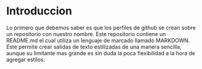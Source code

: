 # Introduccion
Lo primero que debemos saber es que los perfiles de github se crean sobre un repositorio con nuestro nombre.
Este repositorio contiene un README.md el cual utiliza un lenguaje de marcado llamado MARKDOWN. Este permite crear salidas de texto estilizadas de una manera sencilla, aunque su limitante mas grande es sin duda la poca flexibilidad a la hora de agregar estilos.
